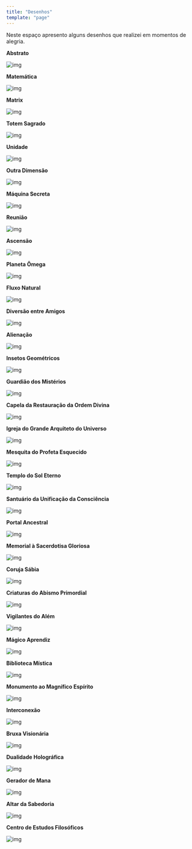 ```yaml
---
title: "Desenhos"
template: "page"
---
```


Neste espaço apresento alguns desenhos que realizei em momentos de alegria.

<b>Abstrato</b>

![img](https://raw.githubusercontent.com/the-akira/akirablog/master/static/drawings/abstract.png)

<b>Matemática</b>

![img](https://raw.githubusercontent.com/the-akira/akirablog/master/static/drawings/math.png)

<b>Matrix</b>

![img](https://raw.githubusercontent.com/the-akira/akirablog/master/static/drawings/matrix.png)

<b>Totem Sagrado</b>

![img](https://raw.githubusercontent.com/the-akira/akirablog/master/static/drawings/totem.png)

<b>Unidade</b>

![img](https://raw.githubusercontent.com/the-akira/akirablog/master/static/drawings/unity.png)

<b>Outra Dimensão</b>

![img](https://raw.githubusercontent.com/the-akira/akirablog/master/static/drawings/dimension.png)

<b>Máquina Secreta</b>

![img](https://raw.githubusercontent.com/the-akira/akirablog/master/static/drawings/machine.png)

<b>Reunião</b>

![img](https://raw.githubusercontent.com/the-akira/akirablog/master/static/drawings/reunion.png)

<b>Ascensão</b>

![img](https://raw.githubusercontent.com/the-akira/akirablog/master/static/drawings/ascension.png)

<b>Planeta Ômega</b>

![img](https://raw.githubusercontent.com/the-akira/akirablog/master/static/drawings/omega.png)

<b>Fluxo Natural</b>

![img](https://raw.githubusercontent.com/the-akira/akirablog/master/static/drawings/nature.png)

<b>Diversão entre Amigos</b>

![img](https://raw.githubusercontent.com/the-akira/akirablog/master/static/drawings/friends.png)

<b>Alienação</b>

![img](https://raw.githubusercontent.com/the-akira/akirablog/master/static/drawings/alienation.png)

<b>Insetos Geométricos</b>

![img](https://raw.githubusercontent.com/the-akira/akirablog/master/static/drawings/insects.png)

<b>Guardião dos Mistérios</b>

![img](https://raw.githubusercontent.com/the-akira/akirablog/master/static/drawings/key.png)

<b>Capela da Restauração da Ordem Divina</b>

![img](https://raw.githubusercontent.com/the-akira/akirablog/master/static/drawings/chapel.png)

<b>Igreja do Grande Arquiteto do Universo</b>

![img](https://raw.githubusercontent.com/the-akira/akirablog/master/static/drawings/church.png)

<b>Mesquita do Profeta Esquecido</b>

![img](https://raw.githubusercontent.com/the-akira/akirablog/master/static/drawings/moske.png)

<b>Templo do Sol Eterno</b>

![img](https://raw.githubusercontent.com/the-akira/akirablog/master/static/drawings/temple.png)

<b>Santuário da Unificação da Consciência</b>

![img](https://raw.githubusercontent.com/the-akira/akirablog/master/static/drawings/sunmoon.png)

<b>Portal Ancestral</b>

![img](https://raw.githubusercontent.com/the-akira/akirablog/master/static/drawings/portal.png)

<b>Memorial à Sacerdotisa Gloriosa</b>

![img](https://raw.githubusercontent.com/the-akira/akirablog/master/static/drawings/memorial.png)

<b>Coruja Sábia</b>

![img](https://raw.githubusercontent.com/the-akira/akirablog/master/static/drawings/owl.png)

<b>Criaturas do Abismo Primordial</b>

![img](https://raw.githubusercontent.com/the-akira/akirablog/master/static/drawings/abyss.png)

<b>Vigilantes do Além</b>

![img](https://raw.githubusercontent.com/the-akira/akirablog/master/static/drawings/alien.png)

<b>Mágico Aprendiz</b>

![img](https://raw.githubusercontent.com/the-akira/akirablog/master/static/drawings/rabbit.png)

<b>Biblioteca Mística</b>

![img](https://raw.githubusercontent.com/the-akira/akirablog/master/static/drawings/library.png)

<b>Monumento ao Magnífico Espírito</b>

![img](https://raw.githubusercontent.com/the-akira/akirablog/master/static/drawings/spirit.png)

<b>Interconexão</b>

![img](https://raw.githubusercontent.com/the-akira/akirablog/master/static/drawings/interconnection.png)

<b>Bruxa Visionária</b>

![img](https://raw.githubusercontent.com/the-akira/akirablog/master/static/drawings/witch.png)

<b>Dualidade Holográfica</b>

![img](https://raw.githubusercontent.com/the-akira/akirablog/master/static/drawings/duality.png)

<b>Gerador de Mana</b>

![img](https://raw.githubusercontent.com/the-akira/akirablog/master/static/drawings/mana.png)

<b>Altar da Sabedoria</b>

![img](https://raw.githubusercontent.com/the-akira/akirablog/master/static/drawings/altar.png)

<b>Centro de Estudos Filosóficos</b>

![img](https://raw.githubusercontent.com/the-akira/akirablog/master/static/drawings/philosophy.png)